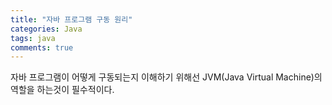 ```yaml
---
title: "자바 프로그램 구동 원리"
categories: Java
tags: java
comments: true
---
```


자바 프로그램이 어떻게 구동되는지 이해하기 위해선 JVM(Java Virtual Machine)의 역할을 하는것이 필수적이다.